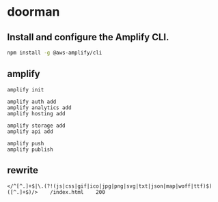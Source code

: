 # doorman

## Install and configure the Amplify CLI.

```bash
npm install -g @aws-amplify/cli
```

## amplify

```
amplify init

amplify auth add
amplify analytics add
amplify hosting add

amplify storage add
amplify api add

amplify push
amplify publish
```

## rewrite

```
</^[^.]+$|\.(?!(js|css|gif|ico|jpg|png|svg|txt|json|map|woff|ttf)$)([^.]+$)/>    /index.html    200
```
